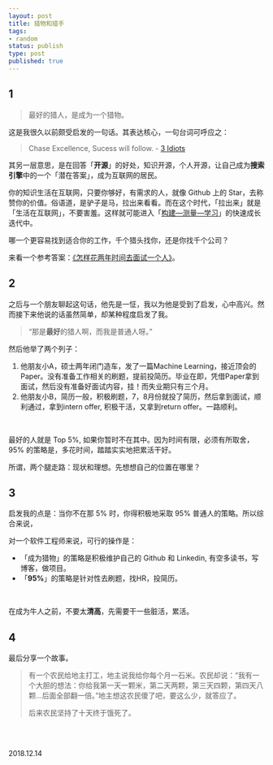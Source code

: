 ```yaml
--- 
layout: post
title: 猎物和猎手
tags: 
- random
status: publish
type: post
published: true
---
```


## 1

> 最好的猎人，是成为一个猎物。

这是我很久以前颇受启发的一句话。其表达核心，一句台词可呼应之：

> Chase Excellence, Sucess will follow.  -  [3 Idiots](https://www.wikiwand.com/en/3_Idiots)

其另一层意思，是在回答「**开源**」的好处，知识开源，个人开源，让自己成为**搜索引擎**中的一个「潜在答案」，成为互联网的居民。

你的知识生活在互联网，只要你够好，有需求的人，就像 Github 上的 Star，去称赞你的价值。俗语道，是驴子是马，拉出来看看。而在这个时代，「拉出来」就是 「生活在互联网」，不要害羞。这样就可能进入「[构建—测量—学习](https://book.douban.com/subject/10945606/)」的快速成长迭代中。

哪一个更容易找到适合你的工作，千个猎头找你，还是你找千个公司？

来看一个参考答案：[《怎样花两年时间去面试一个人》](http://mindhacks.cn/2011/11/04/how-to-interview-a-person-for-two-years/)。

## 2 

之后与一个朋友聊起这句话，他先是一怔，我以为他是受到了启发，心中高兴。然而接下来他说的话虽然简单，却某种程度启发了我。

> “那是**最好**的猎人啊，而我是普通人呀。”

然后他举了两个列子：

1. 他朋友小A，硕士两年闭门造车，发了一篇Machine Learning，接近顶会的Paper。没有准备工作相关的刷题，提前投简历。毕业在即，凭借Paper拿到面试，然后没有准备好面试内容，挂！而失业期只有三个月。
2. 他朋友小B，简历一般，积极刷题，7，8月份就投了简历，然后拿到面试，顺利通过，拿到intern offer, 积极干活，又拿到return offer。一路顺利。

<br>

最好的人就是 Top 5%, 如果你暂时不在其中。因为时间有限，必须有所取舍，95% 的策略是，多花时间，踏踏实实地把累活干好。

所谓，两个腿走路：现状和理想。先想想自己的位置在哪里？

## 3

启发我的点是：当你不在那 5% 时，你得积极地采取 95% 普通人的策略。所以综合来说，

对一个软件工程师来说，可行的操作是：

* 「成为猎物」的策略是积极维护自己的 Github 和 Linkedin, 有空多读书，写博客，做项目。
* 「**95%**」的策略是针对性去刷题，找HR，投简历。

<br>

在成为牛人之前，不要太**清高**，先需要干一些脏活，累活。

## 4 

最后分享一个故事。

> 有一个农民给地主打工，地主说我给你每个月一石米。农民却说：“我有一个大胆的想法：你给我第一天一颗米，第二天两颗，第三天四颗，第四天八颗...后面全部翻一倍。”地主想这农民傻了吧，要这么少，就答应了。
>
> 后来农民坚持了十天终于饿死了。 

<br>
<br>
           
2018.12.14  
